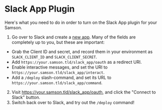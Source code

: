 # Slack App Plugin

Here's what you need to do in order to turn on the Slack App plugin for your Samson.

1. Go over to Slack and create a [new app](https://api.slack.com/apps/new). Many of the fields are completely up to you, but these are important:
  - Grab the Client ID and secret, and record them in your environment as `SLACK_CLIENT_ID` and `SLACK_CLIENT_SECRET`.
  - Add `https://your.samson.tld/slack_app/oauth` as a redirect URI.
  - Enable interactive messages, and set the URI to `https://your.samson.tld/slack_app/interact`.
  - Add a `/deploy` slash-command, and set its URL to `https://your.samson.tld/slack_app/command`.
2. Visit https://your.samson.tld/slack_app/oauth, and click the "Connect to Slack" button.
3. Switch back over to Slack, and try out the `/deploy` command!
